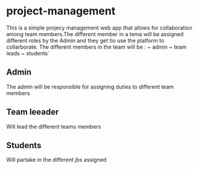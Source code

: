 # project-management
This is a simple projecy management web app that allows for collaboration among team members.The different member in a tema will be assigned different roles by the Admin and they get tio use the platform to collarborate. 
 The different members in the team will be :
 ~ admin
 ~ team leads 
 ~ students`

 ## Admin
 The admin will be responsible for assigning duties to different team members 

 ## Team leeader
 Will lead the different teams members

 ## Students
 Will partake in the different jbs assigned